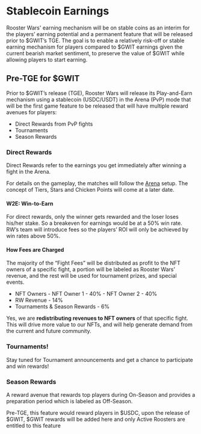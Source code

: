 # **Stablecoin Earnings**

Rooster Wars' earning mechanism will be on stable coins as an interim for the players’ earning potential and a permanent feature that will be released prior to $GWIT’s TGE. The goal is to enable a relatively risk-off or stable earning mechanism for players compared to $GWIT earnings given the current bearish market sentiment, to preserve the value of $GWIT while allowing players to start earning.

## **Pre-TGE for $GWIT**

Prior to $GWIT’s release (TGE), Rooster Wars will release its Play-and-Earn mechanism using a stablecoin (USDC/USDT) in the Arena (PvP) mode that will be the first game feature to be released that will have multiple reward avenues for players:

- Direct Rewards from PvP fights
- Tournaments
- Season Rewards

### **Direct Rewards**

Direct Rewards refer to the earnings you get immediately after winning a fight in the Arena. 

<!--
It will be in “QBUX” wherein players will purchase “QBUX” using USDC, and use that to play in the Arena.
"QBUX" is an external backend token that can be used within the Rooster Wars ecosystem, and other ecosystems from future projects and partners related to Rooster Wars.
-->

For details on the gameplay, the matches will follow the [Arena](../gameplay/phase1/arena/index.md) setup. The concept of Tiers, Stars and Chicken Points will come at a later date.


#### **W2E: Win-to-Earn**

For direct rewards, only the winner gets rewarded and the loser loses his/her stake. So a breakeven for earnings would be at a 50% win rate. RW’s team will introduce fees so the players’ ROI will only be achieved by win rates above 50%.

<!--
In the beginning, players are to “bet” 1 “QBUX” per match. In future updates, the RW team is looking to support 2 to N “QBUX” per match and concepts of “Sado”.
-->

#### **How Fees are Charged**

<!-- 2 Fees
There are two (2) fees charged for the “Direct Rewards”:

1. **Fight Fees** (5%)
2. **Withdrawal Fees** (5%)
-->

The majority of the “Fight Fees” will be distributed as profit to the NFT owners of a specific fight, a portion will be labeled as Rooster Wars’ revenue, and the rest will be used for tournament prizes, and special events.

- NFT Owners
       - NFT Owner 1 - 40%
       - NFT Owner 2 - 40%
- RW Revenue - 14%
- Tournaments & Season Rewards - 6%

Yes, we are **redistributing revenues to NFT owners** of that specific fight. This will drive more value to our NFTs, and will help generate demand from the current and future community.

<!-- Withdrawal Fees
The “Withdrawal Fees” will be used for the continuous development of the Rooster Wars project, operating expenses, capital expenses, marketing and user acquisition, team expansion, and others including team’s revenue. The fee is charged when players convert their “QBUX” to USDC or any other stable coin that the project supports.
-->

### **Tournaments!**

Stay tuned for Tournament announcements and get a chance to participate and win rewards!

### **Season Rewards**

A reward avenue that rewards top players during On-Season and provides a preparation period which is labeled as Off-Season.

Pre-TGE, this feature would reward players in $USDC, upon the release of $GWIT, $GWIT rewards will be added here and only Active Roosters are entitled to this feature